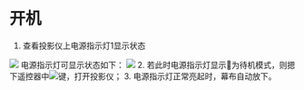   # 开机
1. 查看投影仪上电源指示灯1显示状态
  <img src= https://raw.githubusercontent.com/YongjiaDong22/User-Manual/master/%E6%8C%87%E7%A4%BA%E7%81%AF%E4%BD%8D%E7%BD%AE.png>
  电源指示灯可显示状态如下：
<img src=
https://raw.githubusercontent.com/YongjiaDong22/User-Manual/master/%E6%8C%87%E7%A4%BA%E7%81%AF%E7%8A%B6%E6%80%81.png>
2. 若此时电源指示灯显示为待机模式，则摁下遥控器中<img src=https://raw.githubusercontent.com/YongjiaDong22/User-Manual/master/%E5%BC%80%E6%9C%BA%E9%94%AE.png>键，打开投影仪；
3. 电源指示灯正常亮起时，幕布自动放下。